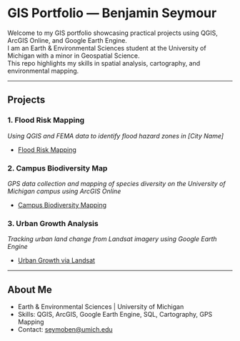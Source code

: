 # GIS Portfolio — Benjamin Seymour

Welcome to my GIS portfolio showcasing practical projects using QGIS, ArcGIS Online, and Google Earth Engine.  
I am an Earth & Environmental Sciences student at the University of Michigan with a minor in Geospatial Science.  
This repo highlights my skills in spatial analysis, cartography, and environmental mapping.

---

## Projects

### 1. Flood Risk Mapping  
*Using QGIS and FEMA data to identify flood hazard zones in [City Name]*  
- [Flood Risk Mapping](./flood-risk/)

### 2. Campus Biodiversity Map  
*GPS data collection and mapping of species diversity on the University of Michigan campus using ArcGIS Online*  
- [Campus Biodiversity Mapping](./biodiversity/)

### 3. Urban Growth Analysis  
*Tracking urban land change from Landsat imagery using Google Earth Engine*  
- [Urban Growth via Landsat](./urban-growth/)

---

## About Me

- Earth & Environmental Sciences | University of Michigan  
- Skills: QGIS, ArcGIS, Google Earth Engine, SQL, Cartography, GPS Mapping  
- Contact: seymoben@umich.edu
